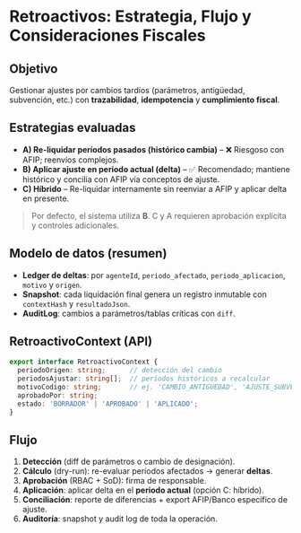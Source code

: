 
# Retroactivos: Estrategia, Flujo y Consideraciones Fiscales

## Objetivo
Gestionar ajustes por cambios tardíos (parámetros, antigüedad, subvención, etc.) con **trazabilidad**, **idempotencia** y **cumplimiento fiscal**.

## Estrategias evaluadas
- **A) Re-liquidar períodos pasados (histórico cambia)** – ❌ Riesgoso con AFIP; reenvíos complejos.
- **B) Aplicar ajuste en período actual (delta)** – ✅ Recomendado; mantiene histórico y concilia con AFIP vía conceptos de ajuste.
- **C) Híbrido** – Re-liquidar internamente sin reenviar a AFIP y aplicar delta en presente.

> Por defecto, el sistema utiliza **B**. C y A requieren aprobación explícita y controles adicionales.

## Modelo de datos (resumen)
- **Ledger de deltas**: por `agenteId`, `periodo_afectado`, `periodo_aplicacion`, `motivo` y `origen`.
- **Snapshot**: cada liquidación final genera un registro inmutable con `contextHash` y `resultadoJson`.
- **AuditLog**: cambios a parámetros/tablas críticas con `diff`.

## RetroactivoContext (API)
```ts
export interface RetroactivoContext {
  periodoOrigen: string;      // detección del cambio
  periodosAjustar: string[];  // períodos históricos a recalcular
  motivoCodigo: string;       // ej. 'CAMBIO_ANTIGUEDAD', 'AJUSTE_SUBVENCION'
  aprobadoPor: string;
  estado: 'BORRADOR' | 'APROBADO' | 'APLICADO';
}
```

## Flujo
1. **Detección** (diff de parámetros o cambio de designación).  
2. **Cálculo** (dry-run): re-evaluar períodos afectados → generar **deltas**.  
3. **Aprobación** (RBAC + SoD): firma de responsable.  
4. **Aplicación**: aplicar delta en el **periodo actual** (opción C: híbrido).  
5. **Conciliación**: reporte de diferencias + export AFIP/Banco específico de ajuste.  
6. **Auditoría**: snapshot y audit log de toda la operación.

